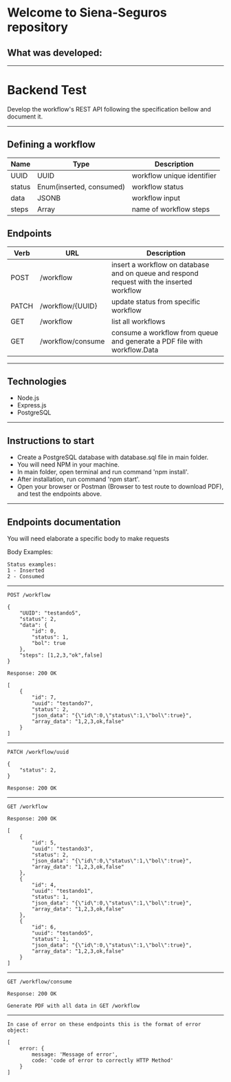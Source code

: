 # Welcome to Siena-Seguros repository



## What was developed:
---
# Backend Test

Develop the workflow's REST API following the specification bellow and document it.

---

## Defining a workflow

|Name|Type|Description|
|-|-|-|
|UUID|UUID|workflow unique identifier|
|status|Enum(inserted, consumed)|workflow status|
|data|JSONB|workflow input|
|steps|Array|name of workflow steps

## Endpoints

|Verb|URL|Description|
|-|-|-|
|POST|/workflow|insert a workflow on database and on queue and respond request with the inserted workflow|
|PATCH|/workflow/{UUID}|update status from specific workflow|
|GET|/workflow|list all workflows|
|GET|/workflow/consume|consume a workflow from queue and generate a PDF file with workflow.Data|
---
## Technologies

- Node.js
- Express.js
- PostgreSQL
---
## Instructions to start

- Create a PostgreSQL database with database.sql file in main folder.
- You will need NPM in your machine.
- In main folder, open terminal and run command 'npm install'.
- After installation, run command 'npm start'.
- Open your browser or Postman (Browser to test route to download PDF), and test the endpoints above.
---
## Endpoints documentation

You will need elaborate a specific body to make requests

Body Examples:

```
Status examples: 
1 - Inserted
2 - Consumed
```
---
```
POST /workflow

{
    "UUID": "testando5",
    "status": 2,
    "data": {
        "id": 0,
        "status": 1,
        "bol": true
    },
    "steps": [1,2,3,"ok",false]
}

Response: 200 OK

[
    {
        "id": 7,
        "uuid": "testando7",
        "status": 2,
        "json_data": "{\"id\":0,\"status\":1,\"bol\":true}",
        "array_data": "1,2,3,ok,false"
    }
]
```
---
```
PATCH /workflow/uuid

{
    "status": 2,
}

Response: 200 OK
```
---
```
GET /workflow

Response: 200 OK

[
    {
        "id": 5,
        "uuid": "testando3",
        "status": 2,
        "json_data": "{\"id\":0,\"status\":1,\"bol\":true}",
        "array_data": "1,2,3,ok,false"
    },
    {
        "id": 4,
        "uuid": "testando1",
        "status": 1,
        "json_data": "{\"id\":0,\"status\":1,\"bol\":true}",
        "array_data": "1,2,3,ok,false"
    },
    {
        "id": 6,
        "uuid": "testando5",
        "status": 1,
        "json_data": "{\"id\":0,\"status\":1,\"bol\":true}",
        "array_data": "1,2,3,ok,false"
    }
]
```
---
```
GET /workflow/consume

Response: 200 OK

Generate PDF with all data in GET /workflow
```
---

```
In case of error on these endpoints this is the format of error object:

[
    error: {
        message: 'Message of error',
        code: 'code of error to correctly HTTP Method'
    }
]
```